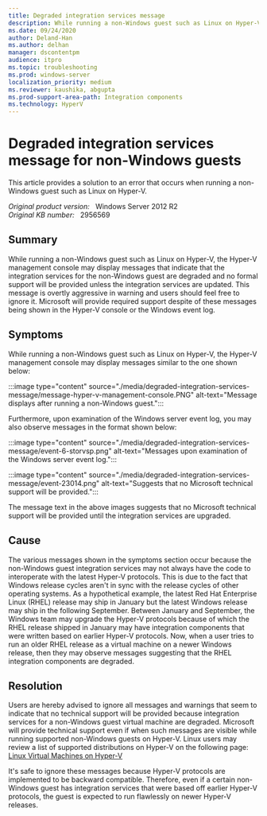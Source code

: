 ```yaml
---
title: Degraded integration services message
description: While running a non-Windows guest such as Linux on Hyper-V, the Hyper-V management console may display messages that indicate that the integration services for the non-Windows guest are degraded and no formal support will be provided unless the integration services are updated.
ms.date: 09/24/2020
author: Deland-Han 
ms.author: delhan
manager: dscontentpm
audience: itpro
ms.topic: troubleshooting
ms.prod: windows-server
localization_priority: medium
ms.reviewer: kaushika, abgupta
ms.prod-support-area-path: Integration components
ms.technology: HyperV
---
```

# Degraded integration services message for non-Windows guests

This article provides a solution to an error that occurs when running a non-Windows guest such as Linux on Hyper-V.

_Original product version:_ &nbsp; Windows Server 2012 R2  
_Original KB number:_ &nbsp; 2956569

## Summary

While running a non-Windows guest such as Linux on Hyper-V, the Hyper-V management console may display messages that indicate that the integration services for the non-Windows guest are degraded and no formal support will be provided unless the integration services are updated. This message is overtly aggressive in warning and users should feel free to ignore it. Microsoft will provide required support despite of these messages being shown in the Hyper-V console or the Windows event log.

## Symptoms  

While running a non-Windows guest such as Linux on Hyper-V, the Hyper-V management console may display messages similar to the one shown below:

:::image type="content" source="./media/degraded-integration-services-message/message-hyper-v-management-console.PNG" alt-text="Message displays after running a non-Windows guest.":::

Furthermore, upon examination of the Windows server event log, you may also observe messages in the format shown below:

:::image type="content" source="./media/degraded-integration-services-message/event-6-storvsp.png" alt-text="Messages upon examination of the Windows server event log.":::

:::image type="content" source="./media/degraded-integration-services-message/event-23014.png" alt-text="Suggests that no Microsoft technical support will be provided.":::

The message text in the above images suggests that no Microsoft technical support will be provided until the integration services are upgraded.

## Cause

The various messages shown in the symptoms section occur because the non-Windows guest integration services may not always have the code to interoperate with the latest Hyper-V protocols. This is due to the fact that Windows release cycles aren't in sync with the release cycles of other operating systems. As a hypothetical example, the latest Red Hat Enterprise Linux (RHEL) release may ship in January but the latest Windows release may ship in the following September. Between January and September, the Windows team may upgrade the Hyper-V protocols because of which the RHEL release shipped in January may have integration components that were written based on earlier Hyper-V protocols. Now, when a user tries to run an older RHEL release as a virtual machine on a newer Windows release, then they may observe messages suggesting that the RHEL integration components are degraded.

## Resolution

Users are hereby advised to ignore all messages and warnings that seem to indicate that no technical support will be provided because integration services for a non-Windows guest virtual machine are degraded. Microsoft will provide technical support even if when such messages are visible while running supported non-Windows guests on Hyper-V. Linux users may review a list of supported distributions on Hyper-V on the following page: [Linux Virtual Machines on Hyper-V](https://technet.microsoft.com/library/dn531030.aspx)

It's safe to ignore these messages because Hyper-V protocols are implemented to be backward compatible. Therefore, even if a certain non-Windows guest has integration services that were based off earlier Hyper-V protocols, the guest is expected to run flawlessly on newer Hyper-V releases.
